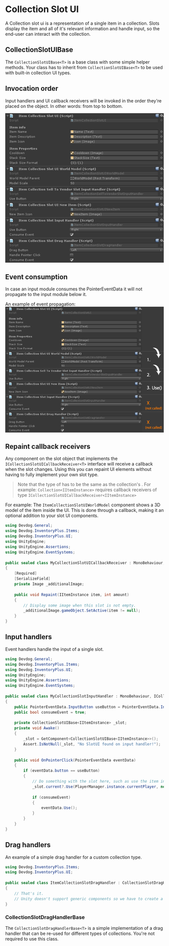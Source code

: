 # Collection Slot UI

A Collection slot ui is a representation of a single item in a collection. Slots display the item and all of it's relevant information and handle input, so the end-user can interact with the collection.

## CollectionSlotUIBase<T>

The `CollectionSlotUIBase<T>` is a base class with some simple helper methods. Your class has to inherit from `CollectionSlotUIBase<T>` to be used with built-in collection UI types.

## Invocation order

Input handlers and UI callback receivers will be invoked in the order they're placed on the object. In other words: from top to bottom.

![InvocationOrder](Assets/InvocationOrder.png)

## Event consumption

In case an input module consumes the PointerEventData it will not propagate to the input module below it.

An example of event propagation:
![EventPropagation](Assets/EventPropagation.png)

## Repaint callback receivers

Any component on the slot object that implements the `ICollectionSlotUICallbackReceiver<T>` interface will receive a callback when the slot changes. Using this you can repaint UI elements without having to fully implement your own slot type.

> Note that the type of <T> has to be the same as the collection's <T>. For example: `Collection<IItemInstance>` requires callback receivers of type `ICollectionSlotUICallbackReceiver<IItemInstance>`

For example: The `ItemCollectionSlotUIWorldModel` component shows a 3D model of the item inside the UI. This is done through a callback, making it an optional addition to your slot UI components.

```csharp
using Devdog.General;
using Devdog.InventoryPlus.Items;
using Devdog.InventoryPlus.UI;
using UnityEngine;
using UnityEngine.Assertions;
using UnityEngine.EventSystems;

public sealed class MyCollectionSlotUICallbackReceiver : MonoBehaviour, ICollectionSlotUICallbackReceiver<IItemInstance>
{
	[Required]
	[SerializeField]
	private Image _additionalImage;
	
	public void Repaint(IItemInstance item, int amount)
	{
		// Display some image when this slot is not empty.
		_additionalImage.gameObject.SetActive(item != null);
	}
}
```

## Input handlers

Event handlers handle the input of a single slot.

```csharp
using Devdog.General;
using Devdog.InventoryPlus.Items;
using Devdog.InventoryPlus.UI;
using UnityEngine;
using UnityEngine.Assertions;
using UnityEngine.EventSystems;

public sealed class MyCollectionSlotInputHandler : MonoBehaviour, ICollectionSlotInputHandler<IItemInstance>, IPointerClickHandler
{
	public PointerEventData.InputButton useButton = PointerEventData.InputButton.Right;
	public bool consumeEvent = true;
	
	private CollectionSlotUIBase<IItemInstance> _slot;
	private void Awake()
	{
		_slot = GetComponent<CollectionSlotUIBase<IItemInstance>>();
		Assert.IsNotNull(_slot, "No SlotUI found on input handler!");
	}
	
	public void OnPointerClick(PointerEventData eventData)
	{
		if (eventData.button == useButton)
		{
			// Do something with the slot here, such as use the item inside it.
			_slot.current?.Use(PlayerManager.instance.currentPlayer, new ItemContext());
			
			if (consumeEvent)
			{
				eventData.Use();
			}
		}
	}
}
```

## Drag handlers

An example of a simple drag handler for a custom collection type.

```csharp
using Devdog.InventoryPlus.Items;
using Devdog.InventoryPlus.UI;

public sealed class ItemCollectionSlotDragHandler : CollectionSlotDragHandlerBase<IItemInstance>
{
	// That's it. 
	// Unity doesn't support generic components so we have to create a new class.
}
```

### CollectionSlotDragHandlerBase<T>

The `CollectionSlotDragHandlerBase<T>` is a simple implementation of a drag handler that can be re-used for different types of collections. You're not required to use this class.
